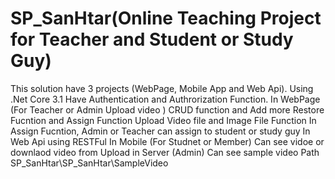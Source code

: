 # SP_SanHtar(Online Teaching Project for Teacher and Student or Study Guy)
This solution have 3 projects (WebPage, Mobile App and Web Api).
Using .Net Core 3.1
Have Authentication and Authrorization Function.
In WebPage (For Teacher or Admin Upload video )
CRUD function and Add more Restore Fucntion and Assign Function
Upload Video file and Image File Function
In Assign Fucntion, Admin or Teacher can assign to student or study guy
In Web Api using RESTFul
In Mobile (For Studnet or Member)
Can see vidoe or downlaod video from Upload in Server (Admin)
Can see sample video Path SP_SanHtar\SP_SanHtar\SampleVideo
